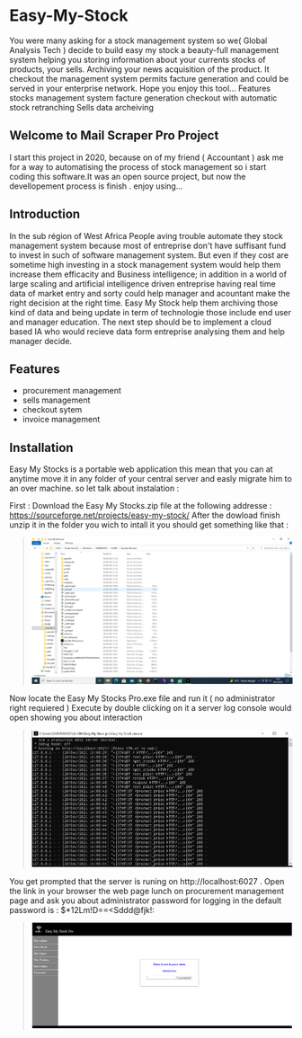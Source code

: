 # Easy-My-Stock

  You were many asking for a stock management system so we( Global Analysis Tech ) decide to build easy my stock a beauty-full management system helping you storing information about your currents stocks of products, your sells.  Archiving your news acquisition of the product. It checkout the management system permits facture generation and could be served in your enterprise network.  Hope you enjoy this tool...  Features stocks management system facture generation checkout with automatic stock retranching Sells data archeiving

## Welcome to Mail Scraper Pro Project

  I start this project in 2020, because on of my friend ( Accountant ) ask me for a way to automatising the process of stock management so i start coding this software.It was an open source project, but now the devellopement process is finish . enjoy using...

## Introduction

  In the sub région of West Africa People aving trouble automate they stock management system because most of entreprise don't have suffisant fund to invest in such of software management system. But even if they cost are sometime high investing in a stock management system would help them increase them efficacity and Business intelligence; in addition in a world of large scaling and artificial intelligence driven entreprise having real time data of market entry and sorty could help manager and acountant make the right decision at the right time. Easy My Stock help them archiving those kind of data and being update in term of technologie those include end user and manager education. The next step should be to implement a cloud based IA who would recieve data form entreprise analysing them and help manager decide.

## Features

- procurement management
- sells management
- checkout sytem
- invoice management

## Installation

  Easy My Stocks is a portable web application this mean that you can at anytime move it in any folder of your central server and easly migrate him to an over machine.
so let talk about instalation :

First : Download the Easy My Stocks.zip file at the following addresse : https://sourceforge.net/projects/easy-my-stock/
  After the dowload finish unzip it in the folder you wich to intall it you should get something like that :
  > ![Simple capture](wiki_1.PNG)

Now locate the Easy My Stocks Pro.exe file and run it ( no administrator right requiered )
  Execute by double clicking on it a server log console would open showing you about interaction 
  > ![Simple capture](wiki_2.PNG)
  
You get prompted that the server is runing on http://localhost:6027 . Open the link in your browser the web page lunch on procurement management page and ask you about administrator password for logging in the default password is : $*12Lm!D==<Sddd@fjk!:
 > ![Simple capture](wikimage/esay_s1.PNG)
